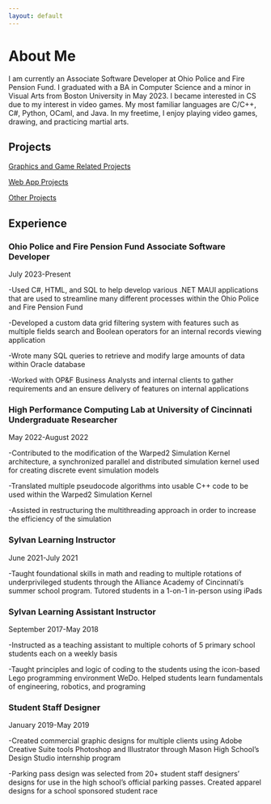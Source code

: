 ```yaml
---
layout: default
---
```


# About Me
I am currently an Associate Software Developer at Ohio Police and Fire Pension Fund. I graduated with a BA in Computer Science and a minor in Visual Arts from Boston University in May 2023. I became interested in CS due to my interest in video games. My most familiar languages are C/C++, C#, Python, OCaml, and Java. In my freetime, I enjoy playing video games, drawing, and practicing martial arts.

## Projects
[Graphics and Game Related Projects](https://gavinytan.github.io/graphics)

[Web App Projects](https://gavinytan.github.io/webapps)

[Other Projects](https://gavinytan.github.io/other)




## Experience

### Ohio Police and Fire Pension Fund Associate Software Developer

July 2023-Present

-Used C#, HTML, and SQL to help develop various .NET MAUI applications that are used to streamline many different processes within the Ohio Police and Fire Pension Fund

-Developed a custom data grid filtering system with features such as multiple fields search and Boolean operators for an internal records viewing application

-Wrote many SQL queries to retrieve and modify large amounts of data within Oracle database

-Worked with OP&F Business Analysts and internal clients to gather requirements and an ensure delivery of features on internal applications


### High Performance Computing Lab at University of Cincinnati Undergraduate Researcher

May 2022-August 2022

-Contributed to the modification of the Warped2 Simulation Kernel architecture, a synchronized parallel and distributed simulation kernel used for creating discrete event simulation models

-Translated multiple pseudocode algorithms into usable C++ code to be used within the Warped2 Simulation Kernel

-Assisted in restructuring the multithreading approach in order to increase the efficiency of the simulation


### Sylvan Learning Instructor

June 2021-July 2021

-Taught foundational skills in math and reading to multiple rotations of underprivileged students through the Alliance Academy of Cincinnati’s summer school program. Tutored students in a 1-on-1 in-person using iPads


### Sylvan Learning Assistant Instructor

September 2017-May 2018

-Instructed as a teaching assistant to multiple cohorts of 5 primary school students each on a weekly basis 

-Taught principles and logic of coding to the students using the icon-based Lego programming environment WeDo. Helped students learn fundamentals of engineering, robotics, and programing  


### Student Staff Designer

January 2019-May 2019

-Created commercial graphic designs for multiple clients using Adobe Creative Suite tools Photoshop and Illustrator through Mason High School’s Design Studio internship program 

-Parking pass design was selected from 20+ student staff designers’ designs for use in the high school’s official parking passes. Created apparel designs for a school sponsored student race 


